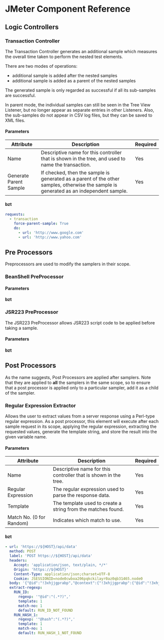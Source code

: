 # JMeter Component Reference

## Logic Controllers

### Transaction Controller

The Transaction Controller generates an additional sample which measures the overall time taken to perform the nested test elements.

There are two modes of operations:
* additional sample is added after the nested samples
* additional sample is added as a parent of the nested samples

The generated sample is only regarded as successful if all its sub-samples are successful.

In parent mode, the individual samples can still be seen in the Tree View Listener, but no longer appear as separate entries in other Listeners.
Also, the sub-samples do not appear in CSV log files, but they can be saved to XML files.

#### Parameters

| Attribute | Description | Required |
| --- | --- | --- |
| Name | Descriptive name for this controller that is shown in the tree, and used to name the transaction. | Yes |
| Generate Parent Sample | If checked, then the sample is generated as a parent of the other samples, otherwise the sample is generated as an independent sample. | Yes |

#### bzt

```yaml
requests:
  - transaction
    force-parent-sample: True
    do:
      - url: 'http://www.google.com'
      - url: 'http://www.yahoo.com'
```

## Pre Processors

Preprocessors are used to modify the samplers in their scope.

### BeanShell PreProcessor

#### Parameters

#### bzt

### JSR223 PreProcessor

The JSR223 PreProcessor allows JSR223 script code to be applied before taking a sample.

#### Parameters

#### bzt

## Post Processors

As the name suggests, Post Processors are applied after samplers.
Note that they are applied to **all** the samplers in the same scope, so to ensure that a post processor is applied only to a particular sampler, add it as a child of the sampler.

### Regular Expression Extractor

Allows the user to extract values from a server response using a Perl-type regular expression.
As a post processor, this element will execute after each sample request in its scope, applying the regular expression, extracting the requested values, generate the template string, and store the result into the given variable name.

#### Parameters

| Attribute | Description | Required |
| --- | --- | --- |
| Name | Descriptive name for this controller that is shown in the tree. | Yes |
| Regular Expression | The regular expression used to parse the response data. | Yes |
| Template | The template used to create a string from the matches found. | Yes |
| Match No. (0 for Random) | Indicates which match to use. | Yes |

#### bzt

```yaml
- url: 'https://${HOST}/api/data'
  method: POST
  label: 'POST https://${HOST}/api/data'
  headers:
    Accept: 'application/json, text/plain, */*'
    Origin: 'https://${HOST}'
    Content-Type: application/json;charset=UTF-8
    Cookie: JSESSIONID=node0cwboa206pqkckilayr0az0qb31465.node0
  body: '{"@id":"!3xhjjgprabp","@context":{"!3xhjjgprabp":{"@id":"!3xhjjgprabp","@type":"ARPSozIhEzcyAJEWs5VJ3j_m","gms:sfo/run/status#!4qhiwwigasr":"draft"}}}'
  extract-regexp:
    RUN_ID:
      regexp: '"@id":"(.*?)",'
      template: 1
      match-no: 1
      default: RUN_ID_NOT_FOUND
    RUN_HASH_1:
      regexp: '"@hash":"(.*?)",'
      template: 1
      match-no: 1
      default: RUN_HASH_1_NOT_FOUND
```

